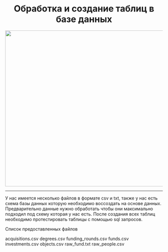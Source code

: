 
<div id="header" align="center">
  
  # Обработка и создание таблиц в базе данных
  
  <img src="https://www.publicdomainpictures.net/pictures/290000/velka/data-analysis.jpg" width="700" height="500"/>
</div>

-----

У нас имеется несколько файлов в формате csv и txt, также у нас есть схема базы данных которую необходимо воссоздать на основе данных. Предварительно данные нужно обработать чтобы они максимально подходил под схему которая у нас есть. После создания всех таблиц необходимо протестировать таблицы с помощью sql запросов.

Список предоставленных файлов

acquisitions.csv
degrees.csv
funding_rounds.csv
funds.csv
investments.csv
objects.csv
raw_fund.txt
raw_people.csv
